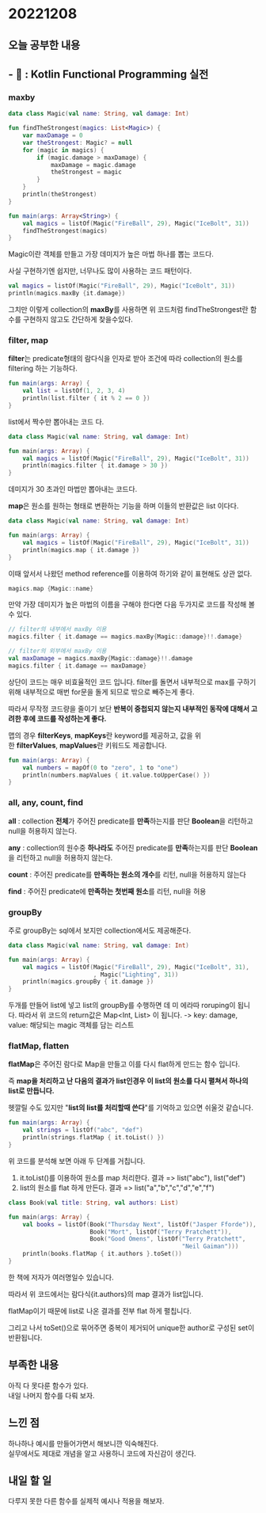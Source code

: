 # 20221208
## 오늘 공부한 내용
## - 📑 : Kotlin Functional Programming 실전
### maxby

```kotlin
data class Magic(val name: String, val damage: Int)

fun findTheStrongest(magics: List<Magic>) {
    var maxDamage = 0
    var theStrongest: Magic? = null
    for (magic in magics) {
        if (magic.damage > maxDamage) {
            maxDamage = magic.damage
            theStrongest = magic
        }
    }
    println(theStrongest)
}

fun main(args: Array<String>) {
    val magics = listOf(Magic("FireBall", 29), Magic("IceBolt", 31))
    findTheStrongest(magics)
}
```

Magic이란 객체를 만들고 가장 데미지가 높은 마법 하나를 뽑는 코드다.

사실 구현하기엔 쉽지만, 너무나도 많이 사용하는 코드 패턴이다.

```kotlin
val magics = listOf(Magic("FireBall", 29), Magic("IceBolt", 31))
println(magics.maxBy {it.damage})
```

그치만 이렇게 collection의 **maxBy**를 사용하면 위 코드처럼 findTheStrongest란 함수를 구현하지 않고도 간단하게 찾을수있다.

### filter, map

**filter**는 predicate형태의 람다식을 인자로 받아 조건에 따라 collection의 원소를 filtering 하는 기능하다.

```kotlin
fun main(args: Array) {
    val list = listOf(1, 2, 3, 4)
    println(list.filter { it % 2 == 0 })
}

```

list에서 짝수만 뽑아내는 코드 다.

```kotlin
data class Magic(val name: String, val damage: Int)

fun main(args: Array) {
    val magics = listOf(Magic("FireBall", 29), Magic("IceBolt", 31))
    println(magics.filter { it.damage > 30 })
}
```

데미지가 30 초과인 마법만 뽑아내는 코드다.

**map**은 원소를 원하는 형태로 변환하는 기능을 하며 이들의 반환값은 list 이다다.

```kotlin
data class Magic(val name: String, val damage: Int)

fun main(args: Array) {
    val magics = listOf(Magic("FireBall", 29), Magic("IceBolt", 31))
    println(magics.map { it.damage })
}

```

이때 앞서서 나왔던 method reference를 이용하여 하기와 같이 표현해도 상관 없다.

```kotlin
magics.map {Magic::name}
```

만약 가장 데미지가 높은 마법의 이름을 구해야 한다면 다음 두가지로 코드를 작성해 볼 수 있다.

```kotlin
// filter의 내부에서 maxBy 이용
magics.filter { it.damage == magics.maxBy{Magic::damage}!!.damage}

// filter의 외부에서 maxBy 이용
val maxDamage = magics.maxBy{Magic::damage}!!.damage
magics.filter { it.damage == maxDamage}

```

상단이 코드는 매우 비효율적인 코드 입니다. filter를 돌면서 내부적으로 max를 구하기 위해 내부적으로 매번 for문을 돌게 되므로 밖으로 빼주는게 좋다.

따라서 무작정 코드량을 줄이기 보단 **반복이 중첩되지 않는지 내부적인 동작에 대해서 고려한 후에 코드를 작성하는게 좋다.**

맵의 경우 **filterKeys**, **mapKeys**란 keyword를 제공하고, 값을 위한 **filterValues**, **mapValues**란 키워드도 제공합니다.

```kotlin
fun main(args: Array) {
    val numbers = mapOf(0 to "zero", 1 to "one")
    println(numbers.mapValues { it.value.toUpperCase() })
}
```

### **all, any, count, find**

**all** : collection **전체**가 주어진 predicate를 **만족**하는지를 판단 **Boolean**을 리턴하고 null을 허용하지 않는다.

**any** : collection의 원수중 **하나라도** 주어진 predicate를 **만족**하는지를 판단 **Boolean**을 리턴하고 null을 허용하지 않는다.

**count** : 주어진 predicate를 **만족하는 원소의 개수**를 리턴, null을 허용하지 않는다

**find** : 주어진 predicate에 **만족하는 첫번째 원소**를 리턴, null을 허용

### groupBy

주로 groupBy는 sql에서 보지만 collection에서도 제공해준다.

```kotlin
data class Magic(val name: String, val damage: Int)

fun main(args: Array) {
    val magics = listOf(Magic("FireBall", 29), Magic("IceBolt", 31),
						, Magic("Lighting", 31))
    println(magics.groupBy { it.damage })
}
```

두개를 만들어 list에 넣고 list의 groupBy를 수행하면 데 미 에라따 roruping이 됩니다.
따라서 위 코드의 return값은 Map<Int, List<Magic>> 이 됩니다.
-> key: damage, value: 해당되는 magic 객체를 담는 리스트

### flatMap, flatten

**flatMap**은 주어진 람다로 Map을 만들고 이를 다시 flat하게 만드는 함수 입니다.

즉 **map을 처리하고 난 다음의 결과가 list인경우 이 list의 원소를 다시 펼쳐서 하나의 list로 만듭니다.**

헷깔릴 수도 있지만 "**list의 list를 처리할때 쓴다**"를 기억하고 있으면 쉬울것 같습니다.

```kotlin
fun main(args: Array) {
    val strings = listOf("abc", "def")
    println(strings.flatMap { it.toList() })
}

```

위 코드를 분석해 보면 아래 두 단계를 거칩니다.

1. it.toList()를 이용하여 원소를 map 처리한다. 결과 => list("abc"), list("def")
2. list의 원소를 flat 하게 만든다. 결과 => list("a","b","c","d","e","f")

```kotlin
class Book(val title: String, val authors: List)

fun main(args: Array) {
    val books = listOf(Book("Thursday Next", listOf("Jasper Fforde")),
                       Book("Mort", listOf("Terry Pratchett")),
                       Book("Good Omens", listOf("Terry Pratchett",
                                                 "Neil Gaiman")))
    println(books.flatMap { it.authors }.toSet())
}

```

한 책에 저자가 여러명일수 있습니다.

따라서 위 코드에서는 람다식{it.authors}의 map 결과가 list입니다.

flatMap이기 때문에 list로 나온 결과를 전부 flat 하게 펼칩니다.

그리고 나서 toSet()으로 묶어주면 중복이 제거되어 unique한 author로 구성된 set이 반환됩니다.

## 부족한 내용
아직 다 못다룬 함수가 있다.   
내일 나머지 함수를 다뤄 보자.

## 느낀 점
하나하나 예시를 만들어가면서 해보니깐 익숙해진다.   
실무에서도 제대로 개념을 알고 사용하니 코드에 자신감이 생긴다.

## 내일 할 일
다루지 못한 다른 함수를 실제적 예시나 적용을 해보자.